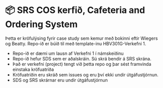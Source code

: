 # 📦 SRS COS kerfið, Cafeteria and Ordering System 

Þetta er kröfulýsing fyrir case study sem kemur með bokinni eftir Wiegers og 
Beatty. Repo-ið er búið til með template-inu HBV301G-Verkefni 1. 

- Repo-ið er dæmi um lausn af Verkefni 1 í námskeiðinu 
- Repo-ið hefur SDS sem er aðalskráin. Sú skrá bendir á SRS skrána. 
- Það er verkefni (project) tengt við þetta repo og þar sést framvinda einstaka kröfuatriða
- Kröfuatriðin eru skráð sem issues og eru því ekki undir útgáfustjórnun.
- SDS og SRS skrárnar eru undir útgáfustjórnun 